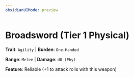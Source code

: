 ```yaml
---
obsidianUIMode: preview
---
```

# Broadsword (Tier 1 Physical)

**Trait**: `Agility` | **Burden**: `One-Handed`

**Range**: `Melee` | **Damage**: `d8 (Phy)`

**Feature**: Reliable (+1 to attack rolls with this weapon)
